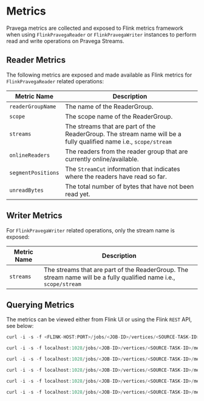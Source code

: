 <!--
Copyright (c) 2017 Dell Inc., or its subsidiaries. All Rights Reserved.

Licensed under the Apache License, Version 2.0 (the "License");
you may not use this file except in compliance with the License.
You may obtain a copy of the License at

    http://www.apache.org/licenses/LICENSE-2.0
-->

# Metrics

Pravega metrics are collected and exposed to Flink metrics framework when using `FlinkPravegaReader` or `FlinkPravegaWriter` instances to perform read and write operations on Pravega Streams.

## Reader Metrics

The following metrics are exposed and made available as Flink metrics for `FlinkPravegaReader` related operations:

Metric Name                |Description|
|-----------------|-----------------------------------------------------------------------|
|`readerGroupName`|The name of the ReaderGroup.|
|`scope`|The scope name of the ReaderGroup.|
|`streams`|The streams that are part of the ReaderGroup. The stream name will be a fully qualified name i.e., `scope/stream`|
|`onlineReaders`|The readers from the reader group that are currently online/available.|
|`segmentPositions`|The `StreamCut` information that indicates where the readers have read so far.|
|`unreadBytes`|The total number of bytes that have not been read yet.|

## Writer Metrics

For `FlinkPravegaWriter` related operations, only the stream name is exposed:

Metric Name                 |Description|
|-----------------|-----------------------------------------------------------------------|
|`streams`  |The streams that are part of the ReaderGroup. The stream name will be a fully qualified name i.e., `scope/stream`|

## Querying Metrics

The metrics can be viewed either from Flink UI or using the Flink `REST` API, see below:

```java
curl -i -s -f <FLINK-HOST:PORT>/jobs/<JOB-ID>/vertices/<SOURCE-TASK-ID>/metrics?get=0.Source__<SOURCE-READER-NAME>.PravegaReader.readerGroup.readerGroupName

curl -i -s -f localhost:1028/jobs/<JOB-ID>/vertices/<SOURCE-TASK-ID>/metrics?get=0.Source__<SOURCE-READER-NAME>.PravegaReader.readerGroup.scope

curl -i -s -f localhost:1028/jobs/<JOB-ID>/vertices/<SOURCE-TASK-ID>/metrics?get=0.Source__<SOURCE-READER-NAME>.PravegaReader.readerGroup.streams

curl -i -s -f localhost:1028/jobs/<JOB-ID>/vertices/<SOURCE-TASK-ID>/metrics?get=0.Source__<SOURCE-READER-NAME>.PravegaReader.readerGroup.onlineReaders

curl -i -s -f localhost:1028/jobs/<JOB-ID>/vertices/<SOURCE-TASK-ID>/metrics?get=0.Source__<SOURCE-READER-NAME>.PravegaReader.readerGroup.stream.test.segmentPositions

curl -i -s -f localhost:1028/jobs/<JOB-ID>/vertices/<SOURCE-TASK-ID>/metrics?get=0.Source__<SOURCE-READER-NAME>.PravegaReader.readerGroup.unreadBytes

```
